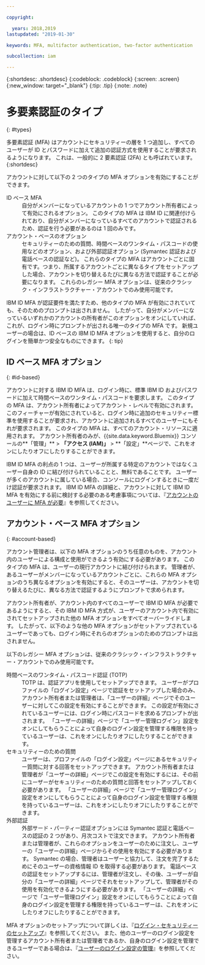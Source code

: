 ```yaml
---

copyright:

  years: 2018,2019
lastupdated: "2019-01-30"

keywords: MFA, multifactor authentication, two-factor authentication

subcollection: iam

---
```


{:shortdesc: .shortdesc}
{:codeblock: .codeblock}
{:screen: .screen}
{:new_window: target="_blank"}
{:tip: .tip}
{:note: .note}

# 多要素認証のタイプ
{: #types}

多要素認証 (MFA) はアカウントにセキュリティーの層を 1 つ追加し、すべてのユーザーが ID とパスワードに加えて追加の認証方式を使用することが要求されるようになります。 これは、一般的に 2 要素認証 (2FA) とも呼ばれています。
{:shortdesc}

アカウントに対して以下の 2 つのタイプの MFA オプションを有効にすることができます。

<dl>
<dt>ID ベース MFA</dt>
<dd>自分がメンバーになっているアカウントの 1 つでアカウント所有者によって有効にされるオプション。 このタイプの MFA は IBM ID に関連付けられており、自分がメンバーになっているすべてのアカウントで認証されるため、認証を行う必要があるのは 1 回のみです。</dd>
<dt>アカウント・ベースのオプション</dt>
<dd>セキュリティーのための質問、時間ベースのワンタイム・パスコードの使用などのオプション、および外部認証オプション (Symantec 認証および電話ベースの認証など)。 これらのタイプの MFA はアカウントごとに固有です。つまり、所属するアカウントごとに異なるタイプをセットアップした場合、アカウントを切り替えるたびに異なる方法で認証することが必要になります。 これらのレガシー MFA オプションは、従来のクラシック・インフラストラクチャー・アカウントでのみ使用可能です。</dd>
</dl>

IBM ID MFA が認証要件を満たすため、他のタイプの MFA が有効にされていても、そのためのプロンプトは出されません。 したがって、自分がメンバーになっているいずれかのアカウントの所有者がこのオプションをオンにしていれば、これが、ログイン時にプロンプトが出される唯一のタイプの MFA です。 新規ユーザーの場合は、ID ベースの IBM ID MFA オプションを使用すると、自分のログインを簡単かつ安全なものにできます。
{: tip}

## ID ベース MFA オプション
{: #id-based}

アカウントに対する IBM ID MFA は、ログイン時に、標準 IBM ID およびパスワードに加えて時間ベースのワンタイム・パスコードを要求します。 このタイプの MFA は、アカウント所有者によってアカウント・レベルで有効にされます。 このフィーチャーが有効にされていると、ログイン時に追加のセキュリティー標準を使用することが要求され、アカウントに追加されるすべてのユーザーにもそれが要求されます。 このタイプの MFA は、すべてのアカウント・リソースに適用されます。 アカウント所有者のみが、{{site.data.keyword.Bluemix}} コンソールの**「管理」** > **「アクセス (IAM)」** > **「設定」**ページで、これをオンにしたりオフにしたりすることができます。

IBM ID MFA の利点の 1 つは、ユーザーが所属する特定のアカウントではなくユーザー自身の ID に結び付けられていることと、無料であることです。 ユーザーが多くのアカウントに属している場合、コンソールにログインするときに一度だけ認証が要求されます。 IBM ID MFA の詳細と、アカウントに対して IBM ID MFA を有効にする前に検討する必要のある考慮事項については、『[アカウントのユーザーに MFA が必要](/docs/iam?topic=iam-enablemfa#enablemfa)』を参照してください。

## アカウント・ベース MFA オプション
{: #account-based}

アカウント管理者は、以下の MFA オプションのうち任意のものを、アカウント内のユーザーによる構成と使用ができるよう有効にする必要があります。 このタイプの MFA は、ユーザーの現行アカウントに結び付けられます。 管理者が、あるユーザーがメンバーになっているアカウントごとに、これらの MFA オプションのうち異なるオプションを有効にすると、そのユーザーは、アカウントを切り替えるたびに、異なる方法で認証するようにプロンプトで求められます。

アカウント所有者が、アカウント内のすべてのユーザーで IBM ID MFA が必要であるようにすると、その IBM ID MFA 方式が、ユーザーのアカウント内で有効にされてセットアップされた他の MFA オプションをすべてオーバーライドします。 したがって、以下のような他の MFA オプションがセットアップされているユーザーであっても、ログイン時にそれらのオプションのためのプロンプトは出されません。

以下のレガシー MFA オプションは、従来のクラシック・インフラストラクチャー・アカウントでのみ使用可能です。

<dl>
<dt>時間ベースのワンタイム・パスコード認証 (TOTP)</dt>
<dd>TOTP は、認証アプリを使用してセットアップできます。 ユーザーがプロファイルの「ログイン設定」ページで認証をセットアップした場合のみ、アカウント所有者または管理者は、「ユーザーの詳細」ページでそのユーザーに対してこの設定を有効にすることができます。 この設定が有効にされているユーザーには、ログイン時にパスコードを求めるプロンプトが出されます。 「ユーザーの詳細」ページで「ユーザー管理ログイン」設定をオンにしてもらうことによって自身のログイン設定を管理する権限を持っているユーザーは、これをオンにしたりオフにしたりすることができます。</dd>
<dt>セキュリティーのための質問</dt>
<dd>ユーザーは、プロファイルの「ログイン設定」ページにあるセキュリティー質問に対する回答をセットアップできます。 アカウント所有者または管理者が「ユーザーの詳細」ページでこの設定を有効にするには、その前にユーザーがセキュリティーのための質問と回答をセットアップしておく必要があります。 「ユーザーの詳細」ページで「ユーザー管理ログイン」設定をオンにしてもらうことによって自身のログイン設定を管理する権限を持っているユーザーは、これをオンにしたりオフにしたりすることができます。 </dd>
<dt>外部認証</dt>
<dd>外部サード・パーティー認証オプションには Symantec 認証と電話ベースの認証の 2 つがあり、月次コストで注文できます。 アカウント所有者または管理者が、これらのオプションをユーザーのために注文し、ユーザーの「ユーザーの詳細」ページからその使用を有効にする必要があります。 Symantec の場合、管理者はユーザーと協力して、注文を完了するためにそのユーザーの資格情報 ID を取得する必要があります。 電話ベースの認証をセットアップするには、管理者が注文し、その後、ユーザーが自分の「ユーザーの詳細」ページでそれをセットアップして、管理者がその使用を有効化できるようにする必要があります。 「ユーザーの詳細」ページで「ユーザー管理ログイン」設定をオンにしてもらうことによって自身のログイン設定を管理する権限を持っているユーザーは、これをオンにしたりオフにしたりすることができます。</dd>
</dl>

MFA オプションのセットアップについて詳しくは、『[ログイン・セキュリティーのセットアップ](/docs/account?topic=account-login-settings#login-settings)』を参照してください。 また、他のユーザーのログイン設定を管理するアカウント所有者または管理者であるか、自身のログイン設定を管理できるユーザーである場合は、『[ユーザーのログイン設定の管理](/docs/iam?topic=iam-loginsettings#loginsettings)』を参照してください。
